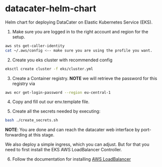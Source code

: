 # datacater-helm-chart
Helm chart for deploying DataCater on Elastic Kubernetes Service (EKS).

1. Make sure you are logged in to the right account and region for the setup.
  ```bash
  aws sts get-caller-identity
  cat ~/.aws/config <-- make sure you are using the profile you want.
  ```

2. Create you eks cluster with recommended config
  ```bash
  eksctl create cluster -f eks/cluster.yml
  ```

3. Create a Container registry. **NOTE** we will retrieve the password for this
registry via
```bash
aws ecr get-login-password --region eu-central-1
```

4. Copy and fill out our env.template file.

5. Create all the secrets needed by executing:

```bash
bash ./create_secrets.sh
```

**NOTE**: You are done and can reach the datacater web interface by port-forwarding at this stage.

We also deploy a simple ingress, which you can adjust. But for that you need to first install the
EKS AWS LoadBalancer Controller.

6. Follow the documentation for installing [AWS LoadBalancer](https://docs.aws.amazon.com/eks/latest/userguide/aws-load-balancer-controller.html)



